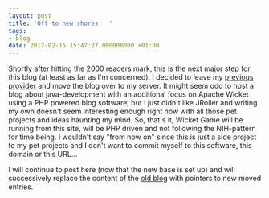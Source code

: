 ```yaml
---
layout: post
title: 'Off to new shores!  '
tags:
- blog
date: 2012-02-15 15:47:27.000000000 +01:00
---
```

Shortly after hitting the 2000 readers mark, this is the next major step for this blog (at least as far as I'm concerned). I decided to leave my [previous provider](http://www.blog.de) and move the blog over to my server. It might seem odd to host a blog about java-development with an additional focus on Apache Wicket using a PHP powered blog software, but I just didn't like JRoller and writing my own doesn't seem interesting enough right now with all those pet projects and ideas haunting my mind. So, that's it, Wicket Game will be running from this site, will be PHP driven and not following the NIH-pattern for time being. I wouldn't say "from now on" since this is just a side project to my pet projects and I don't want to commit myself to this software, this domain or this URL...

I will continue to post here (now that the new base is set up) and will successively replace the content of the [old blog](http://wicket-game.blog.de) with pointers to new moved entries.
